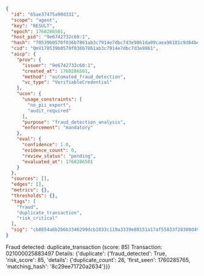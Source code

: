 ```json
{
  "id": "65ae37475a90d331",
  "scope": "agent",
  "key": "RESULT",
  "epoch": 1760286501,
  "host_pid": "9e6742732c60:1",
  "hash": "70539b0570f036b7861ab3c7914e7dbc7d3e9861da09caea96181c9d84be5efe",
  "cid": "QmV170539b0570f036b7861ab3c7914e7dbc7d3e9861",
  "aicp": {
    "prov": {
      "issuer": "9e6742732c60:1",
      "created_at": 1760286501,
      "method": "automated_fraud_detection",
      "vc_type": "VerifiableCredential"
    },
    "ucon": {
      "usage_constraints": [
        "no_pii_export",
        "audit_required"
      ],
      "purpose": "fraud_detection_analysis",
      "enforcement": "mandatory"
    },
    "eval": {
      "confidence": 1.0,
      "evidence_count": 0,
      "review_status": "pending",
      "evaluated_at": 1760286501
    }
  },
  "sources": [],
  "edges": [],
  "metrics": {},
  "thresholds": {},
  "tags": [
    "fraud",
    "duplicate_transaction",
    "risk_critical"
  ],
  "sig": "cb8854a6b2b6b3346299dcb1033c119a3339e88151a17af55833f28300d49758"
}
```

Fraud detected: duplicate_transaction (score: 85)
Transaction: 021000025883497
Details: {'duplicate': {'fraud_detected': True, 'risk_score': 85, 'details': {'duplicate_count': 26, 'first_seen': 1760285765, 'matching_hash': '8c29ee71720a2634'}}}